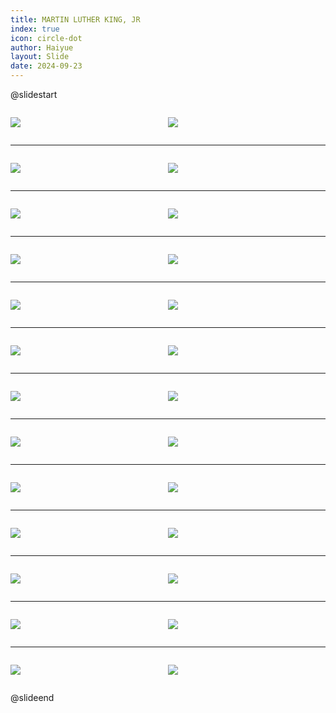 ```yaml
---
title: MARTIN LUTHER KING, JR
index: true
icon: circle-dot
author: Haiyue
layout: Slide
date: 2024-09-23
---
```

 
@slidestart

<div style="display:flex">
<div style="flex:1">

![](https://raw.githubusercontent.com/yclord/reading/refs/heads/master/english/Level-S/MARTIN%20LUTHER%20KING,%20JR/001.webp)
</div>
<div style="flex:1">

![](https://raw.githubusercontent.com/yclord/reading/refs/heads/master/english/Level-S/MARTIN%20LUTHER%20KING,%20JR/002.webp)
</div>
</div>

---

<div style="display:flex">
<div style="flex:1">

![](https://raw.githubusercontent.com/yclord/reading/refs/heads/master/english/Level-S/MARTIN%20LUTHER%20KING,%20JR/003.webp)
</div>
<div style="flex:1">

![](https://raw.githubusercontent.com/yclord/reading/refs/heads/master/english/Level-S/MARTIN%20LUTHER%20KING,%20JR/004.webp)
</div>
</div>

---

<div style="display:flex">
<div style="flex:1">

![](https://raw.githubusercontent.com/yclord/reading/refs/heads/master/english/Level-S/MARTIN%20LUTHER%20KING,%20JR/005.webp)
</div>
<div style="flex:1">

![](https://raw.githubusercontent.com/yclord/reading/refs/heads/master/english/Level-S/MARTIN%20LUTHER%20KING,%20JR/006.webp)
</div>
</div>

---

<div style="display:flex">
<div style="flex:1">

![](https://raw.githubusercontent.com/yclord/reading/refs/heads/master/english/Level-S/MARTIN%20LUTHER%20KING,%20JR/007.webp)
</div>
<div style="flex:1">

![](https://raw.githubusercontent.com/yclord/reading/refs/heads/master/english/Level-S/MARTIN%20LUTHER%20KING,%20JR/008.webp)
</div>
</div>

---

<div style="display:flex">
<div style="flex:1">

![](https://raw.githubusercontent.com/yclord/reading/refs/heads/master/english/Level-S/MARTIN%20LUTHER%20KING,%20JR/009.webp)
</div>
<div style="flex:1">

![](https://raw.githubusercontent.com/yclord/reading/refs/heads/master/english/Level-S/MARTIN%20LUTHER%20KING,%20JR/010.webp)
</div>
</div>

---

<div style="display:flex">
<div style="flex:1">

![](https://raw.githubusercontent.com/yclord/reading/refs/heads/master/english/Level-S/MARTIN%20LUTHER%20KING,%20JR/011.webp)
</div>
<div style="flex:1">

![](https://raw.githubusercontent.com/yclord/reading/refs/heads/master/english/Level-S/MARTIN%20LUTHER%20KING,%20JR/012.webp)
</div>
</div>

---

<div style="display:flex">
<div style="flex:1">

![](https://raw.githubusercontent.com/yclord/reading/refs/heads/master/english/Level-S/MARTIN%20LUTHER%20KING,%20JR/013.webp)
</div>
<div style="flex:1">

![](https://raw.githubusercontent.com/yclord/reading/refs/heads/master/english/Level-S/MARTIN%20LUTHER%20KING,%20JR/014.webp)
</div>
</div>

---

<div style="display:flex">
<div style="flex:1">

![](https://raw.githubusercontent.com/yclord/reading/refs/heads/master/english/Level-S/MARTIN%20LUTHER%20KING,%20JR/015.webp)
</div>
<div style="flex:1">

![](https://raw.githubusercontent.com/yclord/reading/refs/heads/master/english/Level-S/MARTIN%20LUTHER%20KING,%20JR/016.webp)
</div>
</div>

---

<div style="display:flex">
<div style="flex:1">

![](https://raw.githubusercontent.com/yclord/reading/refs/heads/master/english/Level-S/MARTIN%20LUTHER%20KING,%20JR/017.webp)
</div>
<div style="flex:1">

![](https://raw.githubusercontent.com/yclord/reading/refs/heads/master/english/Level-S/MARTIN%20LUTHER%20KING,%20JR/018.webp)
</div>
</div>

---

<div style="display:flex">
<div style="flex:1">

![](https://raw.githubusercontent.com/yclord/reading/refs/heads/master/english/Level-S/MARTIN%20LUTHER%20KING,%20JR/019.webp)
</div>
<div style="flex:1">

![](https://raw.githubusercontent.com/yclord/reading/refs/heads/master/english/Level-S/MARTIN%20LUTHER%20KING,%20JR/020.webp)
</div>
</div>

---

<div style="display:flex">
<div style="flex:1">

![](https://raw.githubusercontent.com/yclord/reading/refs/heads/master/english/Level-S/MARTIN%20LUTHER%20KING,%20JR/021.webp)
</div>
<div style="flex:1">

![](https://raw.githubusercontent.com/yclord/reading/refs/heads/master/english/Level-S/MARTIN%20LUTHER%20KING,%20JR/022.webp)
</div>
</div>

---

<div style="display:flex">
<div style="flex:1">

![](https://raw.githubusercontent.com/yclord/reading/refs/heads/master/english/Level-S/MARTIN%20LUTHER%20KING,%20JR/023.webp)
</div>
<div style="flex:1">

![](https://raw.githubusercontent.com/yclord/reading/refs/heads/master/english/Level-S/MARTIN%20LUTHER%20KING,%20JR/024.webp)
</div>
</div>

---

<div style="display:flex">
<div style="flex:1">

![](https://raw.githubusercontent.com/yclord/reading/refs/heads/master/english/Level-S/MARTIN%20LUTHER%20KING,%20JR/025.webp)
</div>
<div style="flex:1">

![](https://raw.githubusercontent.com/yclord/reading/refs/heads/master/english/Level-S/MARTIN%20LUTHER%20KING,%20JR/026.webp)
</div>
</div>

@slideend